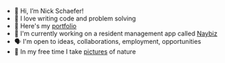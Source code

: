 - 👋 Hi, I’m Nick Schaefer!
- 💫 I love writing code and problem solving
- 📕 Here's my [portfolio](https://www.nschaefer.com)
- 🐍 I'm currently working on a resident management app called [Naybiz](https://www.naybiz.com/)
- 🗣 I'm open to ideas, collaborations, employment, opportunities
- 🍄 In my free time I take [pictures](https://www.instagram.com/wildernns) of nature
